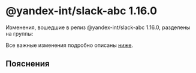 # @yandex-int/slack-abc 1.16.0

<!-- ЧЕЛОВЕЧЕСКОЕ ВСТУПЛЕНИЕ -->

Изменения, вошедшие в релиз @yandex-int/slack-abc 1.16.0, разделены на группы:

Все важные изменения подробно описаны [ниже](#Пояснения).

## Пояснения

